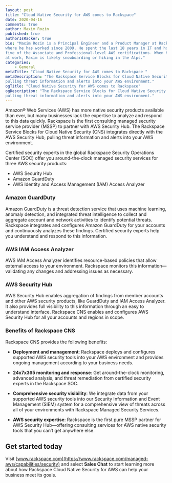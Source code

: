 ```yaml
---
layout: post
title: "Cloud Native Security for AWS comes to Rackspace"
date: 2020-04-16
comments: true
author: Maxim Rozin
published: true
authorIsRacker: true
bio: "Maxim Rozin is a Principal Engineer and a Product Manager at Rackspace,
where he has worked since 2009. He spent the last 18 years in IT and holds all
five of the Associate and Professional-level AWS certifications. When he is not
at work, Maxim is likely snowboarding or hiking in the Alps."
categories:
    - General
metaTitle: "Cloud Native Security for AWS comes to Rackspace "
metaDescription: "The Rackspace Service Blocks for Cloud Native Security (CNS) integrates directly with the AWS Security Hub,
pulling threat information and alerts into your AWS environment."
ogTitle: "Cloud Native Security for AWS comes to Rackspace"
ogDescription: "The Rackspace Service Blocks for Cloud Native Security (CNS) integrates directly with the AWS Security Hub,
pulling threat information and alerts into your AWS environment."
---
```


Amazon&reg; Web Services (AWS) has more native security products available than ever,
but many businesses lack the expertise to analyze and respond to this data quickly. Rackspace
is the first consulting managed security service provider (MSSP) to partner with AWS Security Hub.
The Rackspace Service Blocks for Cloud Native Security (CNS) integrates directly with the AWS Security Hub,
pulling threat information and alerts into your AWS environment.

<!--more-->
Certified security experts in the global Rackspace Security Operations Center (SOC)
offer you around-the-clock managed security services for three AWS security products:

- AWS Security Hub
- Amazon GuardDuty
- AWS Identity and Access Management (IAM) Access Analyzer

### Amazon GuardDuty

Amazon GuardDuty is a threat detection service that uses machine learning, anomaly detection,
and integrated threat intelligence to collect and aggregate account and network activities to identify
potential threats. Rackspace integrates and configures Amazon GuardDuty for your accounts and continuously
analyzes these findings. Certified security experts help you understand and respond to this information.

### AWS IAM Access Analyzer

AWS IAM Access Analyzer identifies resource-based policies that allow external access to your
environment. Rackspace monitors this information&mdash;validating any changes and addressing issues as necessary.

### AWS Security Hub

AWS Security Hub enables aggregation of findings from member accounts and other AWS security products, like GuardDuty and IAM Access Analyzer. It also provides full visibility to this information through an easy to understand interface. Rackspace CNS enables and configures AWS Security Hub for all your accounts and regions in scope.

### Benefits of Rackspace CNS

Rackspace CNS provides the following benefits:

- **Deployment and management**:  Rackspace deploys and configures supported AWS security tools into your AWS environment and provides ongoing management according to your business needs.

- **24x7x365 monitoring and response**: Get around-the-clock monitoring, advanced analysis, and threat remediation from certified security experts in the Rackspace SOC.

- **Comprehensive security visibility**: We integrate data from your supported AWS security tools into our Security Information and Event Management (SIEM) system for a comprehensive view of threats across all of your environments with Rackspace Managed Security Services.

- **AWS security expertise**: Rackspace is the first pure MSSP partner for AWS Security Hub&mdash;offering consulting services for AWS native security tools that you can’t get anywhere else.


## Get started today

Visit [www.rackspace.com](https://www.rackspace.com/managed-aws/capabilities/security) and select **Sales Chat** to start learning more about how Rackspace Cloud Native Security for AWS can help your business meet its goals.

